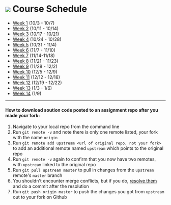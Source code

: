 # ![](https://ga-dash.s3.amazonaws.com/production/assets/logo-9f88ae6c9c3871690e33280fcf557f33.png) Course Schedule

- [Week 1](schedule/week1.md) (10/3 - 10/7)
- [Week 2](schedule/week2.md) (10/11 - 10/14)
- [Week 3](schedule/week3.md) (10/17 - 10/21)
- [Week 4](schedule/week4.md) (10/24 - 10/28)
- [Week 5](schedule/week5.md) (10/31 - 11/4)
- [Week 6](schedule/week6.md) (11/7 - 11/10)
- [Week 7](schedule/week7.md) (11/14-11/18)
- [Week 8](schedule/week8.md) (11/21 - 11/23)
- [Week 9](schedule/week9.md) (11/28 - 12/2)
- [Week 10](schedule/week10.md) (12/5 - 12/9)
- [Week 11](schedule/week11.md) (12/12 - 12/16)
- [Week 12](schedule/week12.md) (12/19 - 12/22)
- [Week 13](schedule/week13.md) (1/3 - 1/6)
- [Week 14](schedule/week14.md) (1/9)


---

#### How to download soution code posted to an assignment repo after you made your fork:

1. Navigate to your local repo from the command line
1. Run `git remote -v` and note there is only one remote listed, your fork with the name `origin`
1. Run `git remote add upstream <url of original repo, not your fork>` to add an additional remote named `upstream` which points to the original repo
1. Run `git remote -v` again to confirm that you now have two remotes, with `upstream` linked to the original repo
1. Run `git pull upstream master` to pull in changes from the `upstream` remote's `master` branch
1. You shouldn't encounter merge conflicts, but if you do, [resolve them](https://help.github.com/articles/resolving-a-merge-conflict-from-the-command-line/) and do a commit after the resolution
1. Run `git push origin master` to push the changes you got from	`upstream` out to your fork on Github
